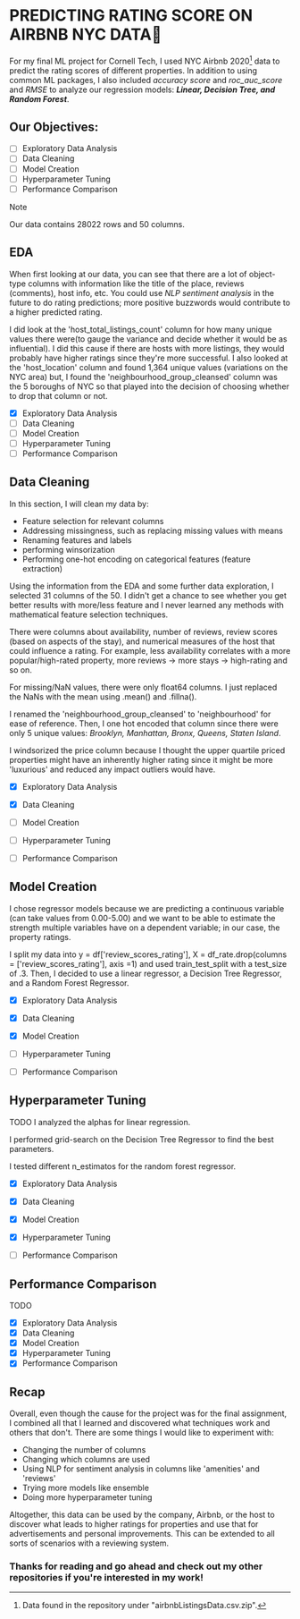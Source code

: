 # PREDICTING RATING SCORE ON AIRBNB NYC DATA🚀

For my final ML project for Cornell Tech, I used NYC Airbnb 2020[^1] data to predict the rating scores of different properties. In addition to using common ML packages, I also included *accuracy score* and *roc_auc_score* and *RMSE* to 
analyze our regression models: ***Linear, Decision Tree, and Random Forest***. 

## **Our Objectives:**
- [ ] Exploratory Data Analysis
- [ ] Data Cleaning
- [ ] Model Creation
- [ ] Hyperparameter Tuning
- [ ] Performance Comparison

> [!NOTE]
> Our data contains 28022 rows and 50 columns.


## **EDA**
When first looking at our data, you can see that there are a lot of object-type columns with information like the title of the place, reviews (comments), host info, etc. You could use *NLP sentiment 
analysis* in the future to do rating predictions; more positive buzzwords would contribute to a higher predicted rating.

I did look at the 'host_total_listings_count' column for how many unique values there were(to gauge the variance and decide whether it would be as influential). I did this cause if there are hosts with more listings, 
they would probably have higher ratings since they're more successful.
I also looked at the 'host_location' column and found 1,364 unique values (variations on the NYC area) but, I found the 'neighbourhood_group_cleansed' column was the 5 boroughs of NYC so that played into the decision
of choosing whether to drop that column or not.

- [X] Exploratory Data Analysis
- [ ] Data Cleaning
- [ ] Model Creation
- [ ] Hyperparameter Tuning
- [ ] Performance Comparison

## **Data Cleaning**
In this section, I will clean my data by:
+ Feature selection for relevant columns
+ Addressing missingness, such as replacing missing values with means
+ Renaming features and labels
+ performing winsorization
+ Performing one-hot encoding on categorical features (feature extraction)

Using the information from the EDA and some further data exploration, I selected 31 columns of the 50. I didn't get a chance to see whether you get better results with more/less feature 
and I never learned any methods with mathematical feature selection techniques. 

There were columns about availability, number of reviews, review scores (based on aspects of the stay), and numerical measures of the host that could influence a rating. For example, less availability correlates with
a more popular/high-rated property, more reviews -> more stays -> high-rating and so on.

For missing/NaN values, there were only float64 columns. I just replaced the NaNs with the mean using .mean() and .fillna().

I renamed the 'neighbourhood_group_cleansed' to 'neighbourhood' for ease of reference. Then, I one hot encoded that column since there were only 5 unique values: *Brooklyn, Manhattan, Bronx, Queens, Staten Island*.

I windsorized the price column because I thought the upper quartile priced properties might have an inherently higher rating since it might be more 'luxurious' and reduced any impact outliers would have.

- [X] Exploratory Data Analysis
- [X] Data Cleaning
- [ ] Model Creation
- [ ] Hyperparameter Tuning
- [ ] Performance Comparison


## **Model Creation**
I chose regressor models because we are predicting a continuous variable (can take values from 0.00-5.00) and we want to be able to estimate the strength multiple variables have on a dependent variable; in our case,
the property ratings.

I split my data into y = df['review_scores_rating'], X = df_rate.drop(columns = ['review_scores_rating'], axis =1) and used train_test_split with a test_size of .3. Then, I decided to use a linear regressor,
a Decision Tree Regressor, and a Random Forest Regressor. 

- [X] Exploratory Data Analysis
- [X] Data Cleaning
- [X] Model Creation
- [ ] Hyperparameter Tuning
- [ ] Performance Comparison


## **Hyperparameter Tuning**

TODO 
I analyzed the alphas for linear regression.

I performed grid-search on the Decision Tree Regressor to find the best parameters.

I tested different n_estimatos for the random forest regressor.

- [X] Exploratory Data Analysis
- [X] Data Cleaning
- [X] Model Creation
- [X] Hyperparameter Tuning
- [ ] Performance Comparison


## **Performance Comparison**
TODO
- [X] Exploratory Data Analysis
- [X] Data Cleaning
- [X] Model Creation
- [X] Hyperparameter Tuning
- [X] Performance Comparison

## **Recap**
Overall, even though the cause for the project was for the final assignment, I combined all that I learned and discovered what techniques work and others that don't. There are some things I would like to experiment with:
+ Changing the number of columns
+ Changing which columns are used
+ Using NLP for sentiment analysis in columns like 'amenities' and 'reviews'
+ Trying more models like ensemble
+ Doing more hyperparameter tuning

Altogether, this data can be used by the company, Airbnb, or the host to discover what leads to higher ratings for properties and use that for advertisements and personal improvements. This can be extended to all sorts
of scenarios with a reviewing system.

### Thanks for reading and go ahead and check out my other repositories if you're interested in my work!
[^1]: Data found in the repository under "airbnbListingsData.csv.zip".
